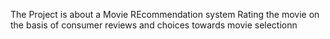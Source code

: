 The Project is about a Movie REcommendation system Rating the movie on the basis of consumer reviews and choices towards movie selectionn
